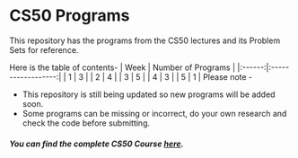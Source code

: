# CS50 Programs

This repository has the programs from the CS50 lectures and its Problem Sets for reference.

Here is the table of contents-
| Week | Number of Programs |
|:------:|:------------------:|
| 1 | 3 |
| 2 | 4 |
| 3 | 5 |
| 4 | 3 |
| 5 | 1 |
Please note -

- This repository is still being updated so new programs will be added soon.
- Some programs can be missing or incorrect, do your own research and check the code before submitting.

##### You can find the complete CS50 Course [here](https://cs50.harvard.edu/college/2021/spring/).

